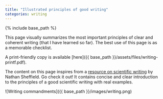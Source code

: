 ```yaml
---
title: "Illustrated principles of good writing"
categories: writing
---
```


{% include base_path %}


This page visually summarizes the most important principles of clear and
coherent writing (that I have learned so far). The best use of this page is
as a memorable checklist.

A print-friendly copy is available [here]({{ base_path }}/assets/files/writing-printf.pdf).

The content on this page inspires from a [resource on scientific
writing](https://cgi.duke.edu/web/sciwriting/index.php) by Nathan
Sheffield. Go check it out! It contains concise and clear introduction
to the principles of a good scientific writing with real examples.

![Writing commandments]({{ base_path }}/images/writing.png)
